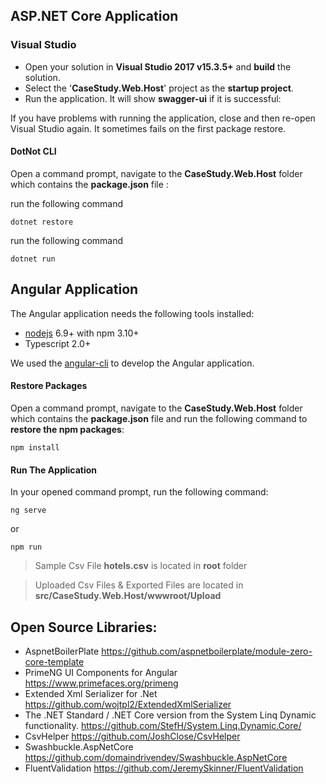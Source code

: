 ## ASP.NET Core Application

### Visual Studio

-   Open your solution in **Visual Studio 2017 v15.3.5+** and **build**
    the solution.
-   Select the '**CaseStudy.Web.Host**' project as the **startup project**.
-   Run the application. It will show **swagger-ui** if it is successful:
  
If you have problems with running the application, close and then re-open
Visual Studio again. It sometimes fails on the first package restore.

#### DotNot CLI 
Open a command prompt, navigate to the **CaseStudy.Web.Host** folder which contains
the **package.json** file :

run the following command  

    dotnet restore

run the following command 

    dotnet run


## Angular Application
The Angular application needs the following tools installed:

-   [nodejs](https://nodejs.org/en/download/) 6.9+ with npm 3.10+
-   Typescript 2.0+

We used the [angular-cli](https://cli.angular.io/) to develop the Angular
application.

#### Restore Packages

Open a command prompt, navigate to the **CaseStudy.Web.Host** folder which contains
the **package.json** file and run the following command to **restore the npm packages**:

    npm install


#### Run The Application

In your opened command prompt, run the following command:

    ng serve

or

    npm run

> Sample Csv File **hotels.csv** is located in **root** folder

> Uploaded Csv Files & Exported Files are located in **src/CaseStudy.Web.Host/wwwroot/Upload**
 

## Open Source Libraries:

- AspnetBoilerPlate
<https://github.com/aspnetboilerplate/module-zero-core-template>
- PrimeNG UI Components for Angular <https://www.primefaces.org/primeng>
- Extended Xml Serializer for .Net <https://github.com/wojtpl2/ExtendedXmlSerializer>
- The .NET Standard / .NET Core version from the System Linq Dynamic functionality. <https://github.com/StefH/System.Linq.Dynamic.Core/>
- CsvHelper https://github.com/JoshClose/CsvHelper
- Swashbuckle.AspNetCore <https://github.com/domaindrivendev/Swashbuckle.AspNetCore>
- FluentValidation <https://github.com/JeremySkinner/FluentValidation>
  